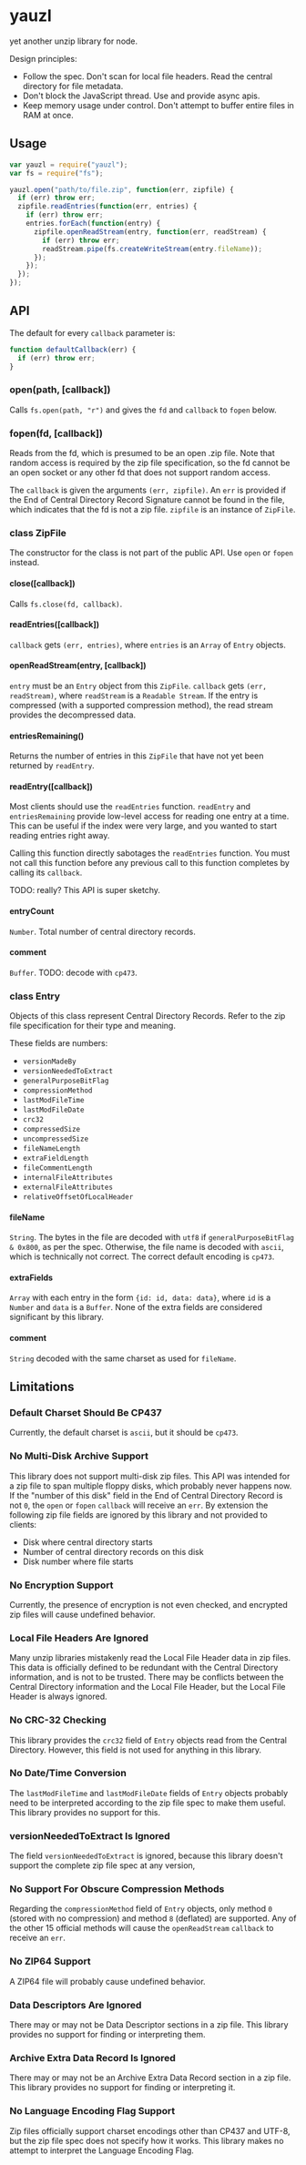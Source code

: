 # yauzl

yet another unzip library for node.

Design principles:

 * Follow the spec.
   Don't scan for local file headers.
   Read the central directory for file metadata.
 * Don't block the JavaScript thread.
   Use and provide async apis.
 * Keep memory usage under control.
   Don't attempt to buffer entire files in RAM at once.

## Usage

```js
var yauzl = require("yauzl");
var fs = require("fs");

yauzl.open("path/to/file.zip", function(err, zipfile) {
  if (err) throw err;
  zipfile.readEntries(function(err, entries) {
    if (err) throw err;
    entries.forEach(function(entry) {
      zipfile.openReadStream(entry, function(err, readStream) {
        if (err) throw err;
        readStream.pipe(fs.createWriteStream(entry.fileName));
      });
    });
  });
});
```

## API

The default for every `callback` parameter is:

```js
function defaultCallback(err) {
  if (err) throw err;
}
```

### open(path, [callback])

Calls `fs.open(path, "r")` and gives the `fd` and `callback` to `fopen` below.

### fopen(fd, [callback])

Reads from the fd, which is presumed to be an open .zip file.
Note that random access is required by the zip file specification,
so the fd cannot be an open socket or any other fd that does not support random access.

The `callback` is given the arguments `(err, zipfile)`.
An `err` is provided if the End of Central Directory Record Signature cannot be found in the file,
which indicates that the fd is not a zip file.
`zipfile` is an instance of `ZipFile`.

### class ZipFile

The constructor for the class is not part of the public API.
Use `open` or `fopen` instead.

#### close([callback])

Calls `fs.close(fd, callback)`.

#### readEntries([callback])

`callback` gets `(err, entries)`, where `entries` is an `Array` of `Entry` objects.

#### openReadStream(entry, [callback])

`entry` must be an `Entry` object from this `ZipFile`.
`callback` gets `(err, readStream)`, where `readStream` is a `Readable Stream`.
If the entry is compressed (with a supported compression method),
the read stream provides the decompressed data.

#### entriesRemaining()

Returns the number of entries in this `ZipFile` that have not yet been returned by `readEntry`.

#### readEntry([callback])

Most clients should use the `readEntries` function.
`readEntry` and `entriesRemaining` provide low-level access for reading one entry at a time.
This can be useful if the index were very large, and you wanted to start reading entries right away.

Calling this function directly sabotages the `readEntries` function.
You must not call this function before any previous call to this function completes by calling its `callback`.

TODO: really? This API is super sketchy.

#### entryCount

`Number`. Total number of central directory records.

#### comment

`Buffer`. TODO: decode with `cp473`.

### class Entry

Objects of this class represent Central Directory Records.
Refer to the zip file specification for their type and meaning.

These fields are numbers:

 * `versionMadeBy`
 * `versionNeededToExtract`
 * `generalPurposeBitFlag`
 * `compressionMethod`
 * `lastModFileTime`
 * `lastModFileDate`
 * `crc32`
 * `compressedSize`
 * `uncompressedSize`
 * `fileNameLength`
 * `extraFieldLength`
 * `fileCommentLength`
 * `internalFileAttributes`
 * `externalFileAttributes`
 * `relativeOffsetOfLocalHeader`

#### fileName

`String`.
The bytes in the file are decoded with `utf8` if `generalPurposeBitFlag & 0x800`, as per the spec.
Otherwise, the file name is decoded with `ascii`, which is technically not correct.
The correct default encoding is `cp473`.

#### extraFields

`Array` with each entry in the form `{id: id, data: data}`, where `id` is a `Number` and `data` is a `Buffer`.
None of the extra fields are considered significant by this library.

#### comment

`String` decoded with the same charset as used for `fileName`.

## Limitations

### Default Charset Should Be CP437

Currently, the default charset is `ascii`, but it should be `cp473`.

### No Multi-Disk Archive Support

This library does not support multi-disk zip files.
This API was intended for a zip file to span multiple floppy disks, which probably never happens now.
If the "number of this disk" field in the End of Central Directory Record is not `0`,
the `open` or `fopen` `callback` will receive an `err`.
By extension the following zip file fields are ignored by this library and not provided to clients:

 * Disk where central directory starts
 * Number of central directory records on this disk
 * Disk number where file starts

### No Encryption Support

Currently, the presence of encryption is not even checked,
and encrypted zip files will cause undefined behavior.

### Local File Headers Are Ignored

Many unzip libraries mistakenly read the Local File Header data in zip files.
This data is officially defined to be redundant with the Central Directory information,
and is not to be trusted.
There may be conflicts between the Central Directory information and the Local File Header,
but the Local File Header is always ignored.

### No CRC-32 Checking

This library provides the `crc32` field of `Entry` objects read from the Central Directory.
However, this field is not used for anything in this library.

### No Date/Time Conversion

The `lastModFileTime` and `lastModFileDate` fields of `Entry` objects
probably need to be interpreted according to the zip file spec to make them useful.
This library provides no support for this.

### versionNeededToExtract Is Ignored

The field `versionNeededToExtract` is ignored,
because this library doesn't support the complete zip file spec at any version,

### No Support For Obscure Compression Methods

Regarding the `compressionMethod` field of `Entry` objects,
only method `0` (stored with no compression)
and method `8` (deflated) are supported.
Any of the other 15 official methods will cause the `openReadStream` `callback` to receive an `err`.

### No ZIP64 Support

A ZIP64 file will probably cause undefined behavior.

### Data Descriptors Are Ignored

There may or may not be Data Descriptor sections in a zip file.
This library provides no support for finding or interpreting them.

### Archive Extra Data Record Is Ignored

There may or may not be an Archive Extra Data Record section in a zip file.
This library provides no support for finding or interpreting it.

### No Language Encoding Flag Support

Zip files officially support charset encodings other than CP437 and UTF-8,
but the zip file spec does not specify how it works.
This library makes no attempt to interpret the Language Encoding Flag.
